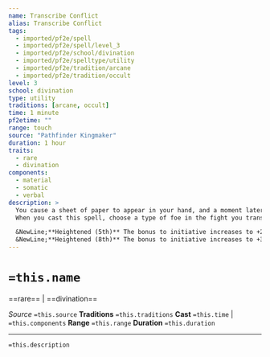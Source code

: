 ```yaml
---
name: Transcribe Conflict
alias: Transcribe Conflict
tags:
  - imported/pf2e/spell
  - imported/pf2e/spell/level_3
  - imported/pf2e/school/divination
  - imported/pf2e/spelltype/utility
  - imported/pf2e/tradition/arcane
  - imported/pf2e/tradition/occult
level: 3
school: divination
type: utility
traditions: [arcane, occult]
time: 1 minute
pf2etime: ""
range: touch
source: "Pathfinder Kingmaker"
duration: 1 hour
traits:
  - rare
  - divination
components:
  - material
  - somatic
  - verbal
description: >
  You cause a sheet of paper to appear in your hand, and a moment later a detailed description of a combat you experienced within the last hour is recorded on that sheet of paper in a language that you know of your choice. The description is detailed enough that anyone who spends 1 minute reading the page can attempt to Recall Knowledge about the event as if they had been there, but the primary purpose of the transcribed conflict is to give you additional insight into the fight by allowing you to study the conflict and learn from errors or tactical blunders participants in the battle may have committed.
  When you cast this spell, choose a type of foe in the fight you transcribed and attempt to Recall Knowledge about that foe using your spell DC-10 instead of your skill modifier in an appropriate skill to do so. For this action, you can't use any special abilities, reactions, or free actions that trigger when you Recall Knowledge. If you are successful, you not only learn information about that foe as determined by the GM, but for the remainder of transcribe conflict's duration, you gain a +1 status bonus to Initiative checks in combats where you face that exact kind of foe. For example, if you made the check against a wrath demon, the bonus would apply only to wrath demons, not to other demons. The GM decides if a foe who is disguised grants you this bonus.

  &NewLine;**Heightened (5th)** The bonus to initiative increases to +2 and the duration increases to 8 hours.
  &NewLine;**Heightened (8th)** The bonus to initiative increases to +3 and the duration increases until the next time you do your daily preparations, and the status bonus to Initiative checks applies to any allies who took part in the fight you transcribed as long as they are within 30 feet of you when you cast the spell.
---
```

# `=this.name`
==rare== | ==divination==

*Source* `=this.source`
**Traditions** `=this.traditions`
**Cast** `=this.time` | `=this.components`
**Range** `=this.range`
**Duration** `=this.duration`

***
`=this.description`